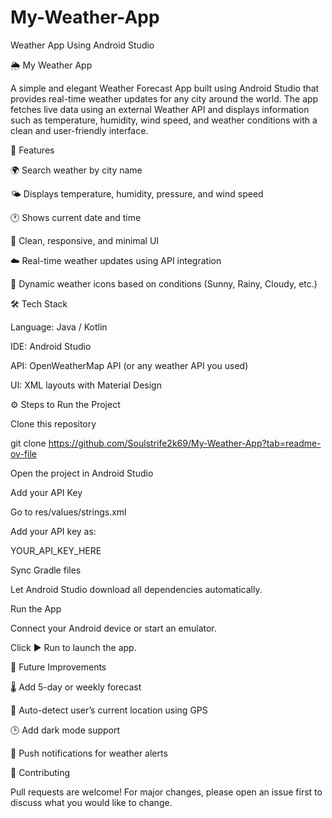 # My-Weather-App
Weather App Using Android Studio


🌦️ My Weather App

A simple and elegant Weather Forecast App built using Android Studio that provides real-time weather updates for any city around the world.
The app fetches live data using an external Weather API and displays information such as temperature, humidity, wind speed, and weather conditions with a clean and user-friendly interface.

🚀 Features

🌍 Search weather by city name

🌤️ Displays temperature, humidity, pressure, and wind speed

🕐 Shows current date and time

📱 Clean, responsive, and minimal UI

☁️ Real-time weather updates using API integration

🌅 Dynamic weather icons based on conditions (Sunny, Rainy, Cloudy, etc.)

🛠️ Tech Stack

Language: Java / Kotlin

IDE: Android Studio

API: OpenWeatherMap API (or any weather API you used)

UI: XML layouts with Material Design

⚙️ Steps to Run the Project

Clone this repository

git clone https://github.com/Soulstrife2k69/My-Weather-App?tab=readme-ov-file


Open the project in Android Studio

Add your API Key

Go to res/values/strings.xml

Add your API key as:

<string name="weather_api_key">YOUR_API_KEY_HERE</string>


Sync Gradle files

Let Android Studio download all dependencies automatically.

Run the App

Connect your Android device or start an emulator.

Click ▶️ Run to launch the app.

🧠 Future Improvements

🌡️ Add 5-day or weekly forecast

📍 Auto-detect user’s current location using GPS

🕒 Add dark mode support

🔔 Push notifications for weather alerts

🤝 Contributing

Pull requests are welcome!
For major changes, please open an issue first to discuss what you would like to change.


